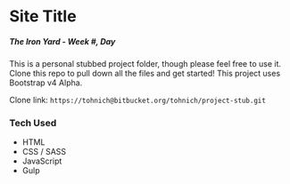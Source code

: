# Site Title

##### The Iron Yard - Week #, Day #

This is a personal stubbed project folder, though please feel free to use it.
Clone this repo to pull down all the files and get started!
This project uses Bootstrap v4 Alpha.

Clone link: `https://tohnich@bitbucket.org/tohnich/project-stub.git`


### Tech Used

- HTML
- CSS / SASS
- JavaScript
- Gulp
